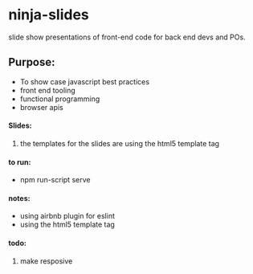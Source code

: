 # ninja-slides
slide show presentations of front-end code for back end devs and POs.

## Purpose:
* To show case javascript best practices
* front end tooling
* functional programming
* browser apis

#### Slides:
1. the templates for the slides are using the html5 template tag

#### to run:
* npm run-script serve

#### notes:
* using airbnb plugin for eslint
* using the html5 template tag

#### todo:
1. make resposive

